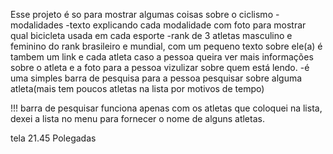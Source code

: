 Esse projeto é so para mostrar algumas coisas sobre o ciclismo
	-modalidades
	-texto explicando cada modalidade com foto para mostrar qual bicicleta usada em cada esporte
	-rank de 3 atletas masculino e feminino do rank brasileiro e mundial, com um pequeno texto sobre ele(a) é tambem um link e cada atleta caso a pessoa queira ver mais informações sobre o atleta e a foto para a pessoa vizulizar sobre quem está lendo.
	-é uma simples barra de pesquisa para a pessoa pesquisar sobre alguma atleta(mais tem poucos atletas na lista por motivos de tempo)
	

!!! barra de pesquisar funciona apenas com os atletas que coloquei na lista, dexei a lista no menu para fornecer o nome de alguns atletas.

tela 21.45 Polegadas
	